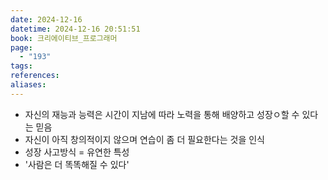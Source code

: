 ```yaml
---
date: 2024-12-16
datetime: 2024-12-16 20:51:51
book: 크리에이티브_프로그래머
page:
  - "193"
tags: 
references: 
aliases:
---
```

- 자신의 재능과 능력은 시간이 지남에 따라 노력을 통해 배양하고 성장ㅇ할 수 있다는 믿음
- 자신이 아직 창의적이지 않으며 연습이 좀 더 필요한다는 것을 인식
- 성장 사고방식 = 유연한 특성
- '사람은 더 똑똑해질 수 있다'